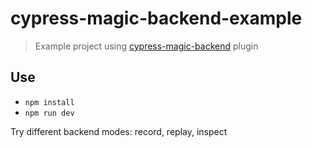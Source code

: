 # cypress-magic-backend-example

> Example project using [cypress-magic-backend](https://github.com/bahmutov/cypress-magic-backend) plugin

## Use

- `npm install`
- `npm run dev`

Try different backend modes: record, replay, inspect

